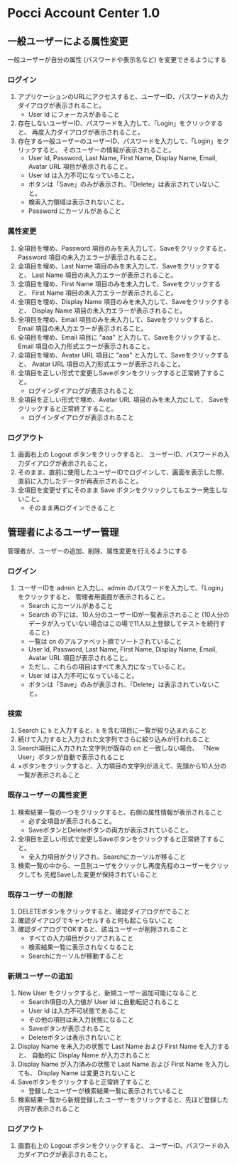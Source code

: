 Pocci Account Center 1.0
========================

一般ユーザーによる属性変更
--------------------------
一般ユーザーが自分の属性 (パスワードや表示名など) を変更できるようにする

### ログイン
1.  アプリケーションのURLにアクセスすると、ユーザーID、パスワードの入力ダイアログが表示されること。
    *   User Id にフォーカスがあること
1.  存在しないユーザーID、パスワードを入力して、「Login」をクリックすると、
    再度入力ダイアログが表示されること。
1.  存在する一般ユーザーのユーザーID、パスワードを入力して、「Login」をクリックすると、
    そのユーザーの情報が表示されること。
    *   User Id, Password, Last Name, First Name, Display Name, Email, Avatar URL 項目が表示されること。
    *   User Id は入力不可になっていること。
    *   ボタンは「Save」のみが表示され、「Delete」は表示されていないこと。
    *   検索入力領域は表示されないこと。
    *   Password にカーソルがあること

### 属性変更
1.  全項目を埋め、Password 項目のみを未入力して、Saveをクリックすると、
    Password 項目の未入力エラーが表示されること。
1.  全項目を埋め、Last Name 項目のみを未入力して、Saveをクリックすると、
    Last Name 項目の未入力エラーが表示されること。
1.  全項目を埋め、First Name 項目のみを未入力して、Saveをクリックすると、
    First Name 項目の未入力エラーが表示されること。
1.  全項目を埋め、Display Name 項目のみを未入力して、Saveをクリックすると、
    Display Name 項目の未入力エラーが表示されること。
1.  全項目を埋め、Email 項目のみを未入力して、Saveをクリックすると、
    Email 項目の未入力エラーが表示されること。
1.  全項目を埋め、Email 項目に "aaa" と入力して、Saveをクリックすると、
    Email 項目の入力形式エラーが表示されること。
1.  全項目を埋め、Avatar URL 項目に "aaa" と入力して、Saveをクリックすると、
    Avatar URL 項目の入力形式エラーが表示されること。
1.  全項目を正しい形式で変更しSaveボタンをクリックすると正常終了すること。
    *   ログインダイアログが表示されること
1.  全項目を正しい形式で埋め、Avatar URL 項目のみを未入力にして、
    Saveをクリックすると正常終了すること。
    *   ログインダイアログが表示されること

### ログアウト
1.  画面右上の Logout ボタンをクリックすると、
    ユーザーID、パスワードの入力ダイアログが表示されること。
1.  そのまま、直前に使用したユーザーIDでログインして、画面を表示した際、
    直前に入力したデータが再表示されること。
1.  全項目を変更せずにそのまま Save ボタンをクリックしてもエラー発生しないこと。
    *   そのまま再ログインできること


管理者によるユーザー管理
------------------------
管理者が、ユーザーの追加、削除、属性変更を行えるようにする

### ログイン
1.  ユーザーIDを admin と入力し、admin のパスワードを入力して、「Login」をクリックすると、
    管理者用画面が表示されること。
    *   Search にカーソルがあること
    *   Search の下には、10人分のユーザーIDが一覧表示されること
        (10人分のデータが入っていない場合はこの場で11人以上登録してテストを続行すること)
    *   一覧は cn のアルファベット順でソートされていること
    *   User Id, Password, Last Name, First Name, Display Name, Email, Avatar URL 項目が表示されること。
    *   ただし、これらの項目はすべて未入力になっていること。
    *   User Id は入力不可になっていること。
    *   ボタンは「Save」のみが表示され、「Delete」は表示されていないこと。

### 検索
1.  Search に `b` と入力すると、`b` を含む項目に一覧が絞り込まれること
1.  続けて入力すると入力された文字列でさらに絞り込みが行われること
1.  Search項目に入力された文字列が既存の cn と一致しない場合、
    「New User」ボタンが自動で表示されること
1.  ×ボタンをクリックすると、入力項目の文字列が消えて、先頭から10人分の一覧が表示されること

### 既存ユーザーの属性変更
1.  検索結果一覧の一つをクリックすると、右側の属性情報が表示されること
    *   必ず全項目が表示されること。
    *   SaveボタンとDeleteボタンの両方が表示されていること。
1.  全項目を正しい形式で変更しSaveボタンをクリックすると正常終了すること。
    *   全入力項目がクリアされ、Searchにカーソルが移ること
1.  検索一覧の中から、一旦別ユーザをクリックし再度先程のユーザーをクリックしても
    先程Saveした変更が保持されていること

### 既存ユーザーの削除
1.  DELETEボタンをクリックすると、確認ダイアログがでること
1.  確認ダイアログでキャンセルすると何も起こらないこと
1.  確認ダイアログでOKすると、該当ユーザーが削除されること
    *   すべての入力項目がクリアされること
    *   検索結果一覧に表示されなくなること
    *   Searchにカーソルが移動すること

### 新規ユーザーの追加
1.  New User をクリックすると、新規ユーザー追加可能になること
    *   Search項目の入力値が User Id に自動転記されること
    *   User Id は入力不可状態であること
    *   その他の項目は未入力状態になること
    *   Saveボタンが表示されること
    *   Deleteボタンは表示されないこと
1.  Display Name を未入力の状態で Last Name および First Name を入力すると、
    自動的に Display Name が入力されること
1.  Display Name が入力済みの状態で Last Name および First Name を入力しても、
    Display Name は変更されないこと
1.  Saveボタンをクリックすると正常終了すること
    *   登録したユーザーが検索結果一覧に表示されていること
1.  検索結果一覧から新規登録したユーザーをクリックすると、先ほど登録した内容が表示されること

### ログアウト
1.  画面右上の Logout ボタンをクリックすると、
    ユーザーID、パスワードの入力ダイアログが表示されること。
